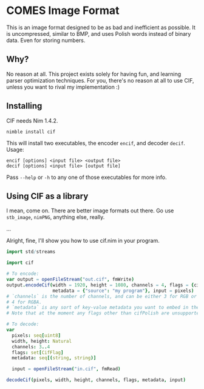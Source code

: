 # COMES Image Format

This is an image format designed to be as bad and inefficient as possible.
It is uncompressed, similar to BMP, and uses Polish words instead of binary
data. Even for storing numbers.

## Why?

No reason at all. This project exists solely for having fun, and learning parser
optimization techniques. For you, there's no reason at all to use CIF, unless
you want to rival my implementation :)

## Installing

CIF needs Nim 1.4.2.

```
nimble install cif
```

This will install two executables, the encoder `encif`, and decoder `decif`.
Usage:

```
encif [options] <input file> <output file>
decif [options] <input file> [output file]
```

Pass `--help` or `-h` to any one of those executables for more info.

## Using CIF as a library

I mean, come on. There are better image formats out there. Go use `stb_image`,
`nimPNG`, anything else, really.

…

Alright, fine, I'll show you how to use cif.nim in your program.

```nim
import std/streams

import cif

# To encode:
var output = openFileStream("out.cif", fmWrite)
output.encodeCif(width = 1920, height = 1080, channels = 4, flags = {cifPolish},
                 metadata = {"source": "my program"}, input = pixels)
# `channels` is the number of channels, and can be either 3 for RGB or
# 4 for RGBA.
# `metadata` is any sort of key-value metadata you want to embed in the file.
# Note that at the moment any flags other than cifPolish are unsupported.

# To decode:
var
  pixels: seq[uint8]
  width, height: Natural
  channels: 3..4
  flags: set[CifFlag]
  metadata: seq[(string, string)]

  input = openFileStream("in.cif", fmRead)

decodeCif(pixels, width, height, channels, flags, metadata, input)
```
